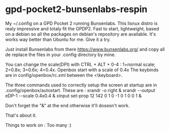 # gpd-pocket2-bunsenlabs-respin
My ~/.config on a GPD Pocket 2 running Bunsenlabs. This lisnux distro is realy impressive and totaly fit the GPDP2.
Fast to start, lightweight, based on a debian so all the packages on debian's repository are available.
It's works way better than Ubuntu for me.
Give it a try.

Just install Bunsenlabs from there https://www.bunsenlabs.org/ and copy all de replace the files in your .config directory by mine.

You can change the scale(DPI) with CTRL + ALT + 0-4 : 1=normal scale; 2=0.8x; 3=0.6x; 4=0.4x.
Openbox start with a scale of 0.4x
The keybinds are in config/openbox/rc.xml between the <keyboard><\keyboard>.

The three commands used to correctly setup the screen at startup are in .config/openbox/autostart.
These are :
xrandr -o right &
xrandr --output eDP-1 --scale 0.4x0.4 &
xinput set-prop 12 142 0 1 0 -1 0 1 0 0 1 &

Don't forget the "&" at the end otherwise it'll dosesn't work.

That's about it.

Things to work on : 
Too many :)

